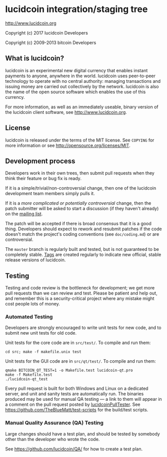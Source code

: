 lucidcoin integration/staging tree
================================

http://www.lucidcoin.org

Copyright (c) 2017 lucidcoin Developers

Copyright (c) 2009-2013 bitcoin Developers

What is lucidcoin?
----------------

lucidcoin is an experimental new digital currency that enables instant payments to
anyone, anywhere in the world. lucidcoin uses peer-to-peer technology to operate
with no central authority: managing transactions and issuing money are carried
out collectively by the network. lucidcoin is also the name of the open source
software which enables the use of this currency.

For more information, as well as an immediately useable, binary version of
the lucidcoin client software, see http://www.lucidcoin.org.

License
-------

lucidcoin is released under the terms of the MIT license. See `COPYING` for more
information or see http://opensource.org/licenses/MIT.

Development process
-------------------

Developers work in their own trees, then submit pull requests when they think
their feature or bug fix is ready.

If it is a simple/trivial/non-controversial change, then one of the lucidcoin
development team members simply pulls it.

If it is a *more complicated or potentially controversial* change, then the patch
submitter will be asked to start a discussion (if they haven't already) on the
[mailing list](http://sourceforge.net/mailarchive/forum.php?forum_name=lucidcoin-development).

The patch will be accepted if there is broad consensus that it is a good thing.
Developers should expect to rework and resubmit patches if the code doesn't
match the project's coding conventions (see `doc/coding.md`) or are
controversial.

The `master` branch is regularly built and tested, but is not guaranteed to be
completely stable. [Tags](https://github.com/lucidcoin/lucidcoin/tags) are created
regularly to indicate new official, stable release versions of lucidcoin.

Testing
-------

Testing and code review is the bottleneck for development; we get more pull
requests than we can review and test. Please be patient and help out, and
remember this is a security-critical project where any mistake might cost people
lots of money.

### Automated Testing

Developers are strongly encouraged to write unit tests for new code, and to
submit new unit tests for old code.

Unit tests for the core code are in `src/test/`. To compile and run them:

    cd src; make -f makefile.unix test

Unit tests for the GUI code are in `src/qt/test/`. To compile and run them:

    qmake BITCOIN_QT_TEST=1 -o Makefile.test lucidcoin-qt.pro
    make -f Makefile.test
    ./lucidcoin-qt_test

Every pull request is built for both Windows and Linux on a dedicated server,
and unit and sanity tests are automatically run. The binaries produced may be
used for manual QA testing — a link to them will appear in a comment on the
pull request posted by [lucidcoinPullTester](https://github.com/lucidcoinPullTester). See https://github.com/TheBlueMatt/test-scripts
for the build/test scripts.

### Manual Quality Assurance (QA) Testing

Large changes should have a test plan, and should be tested by somebody other
than the developer who wrote the code.

See https://github.com/lucidcoin/QA/ for how to create a test plan.
